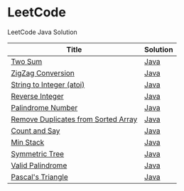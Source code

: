 LeetCode
========

LeetCode Java Solution

| Title | Solution |
| ----- | -------- |
| [Two Sum](https://oj.leetcode.com/problems/two-sum/) | [Java](./src/TwoSum.java) |
| [ZigZag Conversion](https://oj.leetcode.com/problems/zigzag-conversion/) | [Java](./src/ZigZag.java) |
| [String to Integer (atoi)](https://oj.leetcode.com/problems/string-to-integer-atoi/) | [Java](./src/StringToInteger.java) |
| [Reverse Integer](https://oj.leetcode.com/problems/reverse-integer/) | [Java](./src/ReverseInteger.java) |
| [Palindrome Number](https://oj.leetcode.com/problems/palindrome-number/) | [Java](./src/PalindromeNumber.java) |
| [Remove Duplicates from Sorted Array](https://oj.leetcode.com/problems/remove-duplicates-from-sorted-array/) | [Java](./src/RemoveDuplicatesFromSortedArray.java) |
| [Count and Say](https://oj.leetcode.com/problems/count-and-say/) | [Java](./src/CountAndSay.java) |
| [Min Stack](https://oj.leetcode.com/problems/min-stack/) | [Java](./src/MinStack.java) |
| [Symmetric Tree](https://oj.leetcode.com/problems/symmetric-tree/) | [Java](./src/SymmetricTree.java) |
| [Valid Palindrome](https://oj.leetcode.com/problems/valid-palindrome/) | [Java](./src/ValidPalindrome.java) |
| [Pascal's Triangle](https://oj.leetcode.com/problems/pascals-triangle/) | [Java](./src/PascalTriangle.java) |

